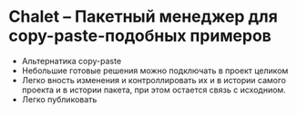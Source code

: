 # Chalet – Пакетный менеджер для copy-paste-подобных примеров

* Альтернатика copy-paste
* Небольшие готовые решения можно подключать в проект целиком
* Легко вность изменения и контроллировать их и в истории самого проекта и в истории пакета, при этом остается связь с исходниом.
* Легко публиковать
